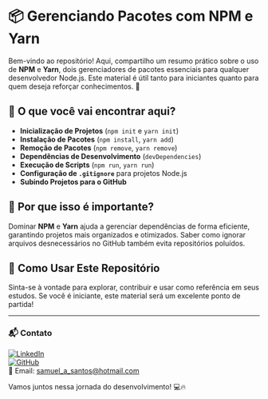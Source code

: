 # 📦 Gerenciando Pacotes com NPM e Yarn

Bem-vindo ao repositório! Aqui, compartilho um resumo prático sobre o uso de **NPM** e **Yarn**, dois gerenciadores de pacotes essenciais para qualquer desenvolvedor Node.js. Este material é útil tanto para iniciantes quanto para quem deseja reforçar conhecimentos. 🚀

## 🔹 O que você vai encontrar aqui?
- **Inicialização de Projetos** (`npm init` e `yarn init`)
- **Instalação de Pacotes** (`npm install`, `yarn add`)
- **Remoção de Pacotes** (`npm remove`, `yarn remove`)
- **Dependências de Desenvolvimento** (`devDependencies`)
- **Execução de Scripts** (`npm run`, `yarn run`)
- **Configuração de `.gitignore`** para projetos Node.js
- **Subindo Projetos para o GitHub**

## 📌 Por que isso é importante?
Dominar **NPM** e **Yarn** ajuda a gerenciar dependências de forma eficiente, garantindo projetos mais organizados e otimizados. Saber como ignorar arquivos desnecessários no GitHub também evita repositórios poluídos.

## 🚀 Como Usar Este Repositório
Sinta-se à vontade para explorar, contribuir e usar como referência em seus estudos. Se você é iniciante, este material será um excelente ponto de partida!

---

### 📬 Contato
[![LinkedIn](https://img.shields.io/badge/LinkedIn-Samuel%20Santos-blue?style=flat&logo=linkedin)](https://www.linkedin.com/in/samsantosdev/)  
[![GitHub](https://img.shields.io/badge/GitHub-SamuelASantos-black?style=flat&logo=github)](https://github.com/SamuelASantos)  
📧 Email: [samuel_a_santos@hotmail.com](mailto:samuel_a_santos@hotmail.com)  

Vamos juntos nessa jornada do desenvolvimento! 💻🔥

